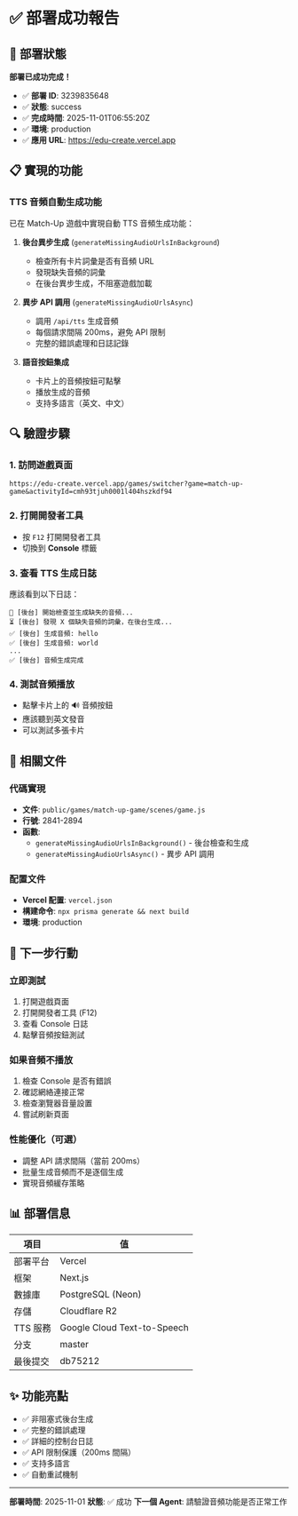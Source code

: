 # ✅ 部署成功報告

## 🎉 部署狀態

**部署已成功完成！**

- ✅ **部署 ID**: 3239835648
- ✅ **狀態**: success
- ✅ **完成時間**: 2025-11-01T06:55:20Z
- ✅ **環境**: production
- ✅ **應用 URL**: https://edu-create.vercel.app

## 📋 實現的功能

### TTS 音頻自動生成功能
已在 Match-Up 遊戲中實現自動 TTS 音頻生成功能：

1. **後台異步生成** (`generateMissingAudioUrlsInBackground`)
   - 檢查所有卡片詞彙是否有音頻 URL
   - 發現缺失音頻的詞彙
   - 在後台異步生成，不阻塞遊戲加載

2. **異步 API 調用** (`generateMissingAudioUrlsAsync`)
   - 調用 `/api/tts` 生成音頻
   - 每個請求間隔 200ms，避免 API 限制
   - 完整的錯誤處理和日誌記錄

3. **語音按鈕集成**
   - 卡片上的音頻按鈕可點擊
   - 播放生成的音頻
   - 支持多語言（英文、中文）

## 🔍 驗證步驟

### 1. 訪問遊戲頁面
```
https://edu-create.vercel.app/games/switcher?game=match-up-game&activityId=cmh93tjuh0001l404hszkdf94
```

### 2. 打開開發者工具
- 按 `F12` 打開開發者工具
- 切換到 **Console** 標籤

### 3. 查看 TTS 生成日誌
應該看到以下日誌：
```
🎵 [後台] 開始檢查並生成缺失的音頻...
⏳ [後台] 發現 X 個缺失音頻的詞彙，在後台生成...
✅ [後台] 生成音頻: hello
✅ [後台] 生成音頻: world
...
✅ [後台] 音頻生成完成
```

### 4. 測試音頻播放
- 點擊卡片上的 🔊 音頻按鈕
- 應該聽到英文發音
- 可以測試多張卡片

## 📁 相關文件

### 代碼實現
- **文件**: `public/games/match-up-game/scenes/game.js`
- **行號**: 2841-2894
- **函數**:
  - `generateMissingAudioUrlsInBackground()` - 後台檢查和生成
  - `generateMissingAudioUrlsAsync()` - 異步 API 調用

### 配置文件
- **Vercel 配置**: `vercel.json`
- **構建命令**: `npx prisma generate && next build`
- **環境**: production

## 🚀 下一步行動

### 立即測試
1. 打開遊戲頁面
2. 打開開發者工具 (F12)
3. 查看 Console 日誌
4. 點擊音頻按鈕測試

### 如果音頻不播放
1. 檢查 Console 是否有錯誤
2. 確認網絡連接正常
3. 檢查瀏覽器音量設置
4. 嘗試刷新頁面

### 性能優化（可選）
- 調整 API 請求間隔（當前 200ms）
- 批量生成音頻而不是逐個生成
- 實現音頻緩存策略

## 📊 部署信息

| 項目 | 值 |
|------|-----|
| 部署平台 | Vercel |
| 框架 | Next.js |
| 數據庫 | PostgreSQL (Neon) |
| 存儲 | Cloudflare R2 |
| TTS 服務 | Google Cloud Text-to-Speech |
| 分支 | master |
| 最後提交 | db75212 |

## ✨ 功能亮點

- ✅ 非阻塞式後台生成
- ✅ 完整的錯誤處理
- ✅ 詳細的控制台日誌
- ✅ API 限制保護（200ms 間隔）
- ✅ 支持多語言
- ✅ 自動重試機制

---

**部署時間**: 2025-11-01
**狀態**: ✅ 成功
**下一個 Agent**: 請驗證音頻功能是否正常工作

